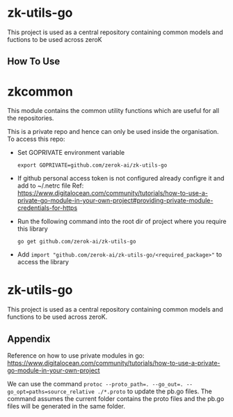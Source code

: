 
# zk-utils-go

This project is used as a central repository containing common models and fuctions to be used across zeroK


## How To Use


# zkcommon

This module contains the common utility functions which are useful for all the repositories.

This is a private repo and hence can only be used inside the organisation. To access this repo:

- Set GOPRIVATE environment variable

    ```
    export GOPRIVATE=github.com/zerok-ai/zk-utils-go
    ```


- If github personal access token is not configured already configre it and add to ~/.netrc file
  Ref: https://www.digitalocean.com/community/tutorials/how-to-use-a-private-go-module-in-your-own-project#providing-private-module-credentials-for-https

- Run the following command into the root dir of project where you require this library

    ```
    go get github.com/zerok-ai/zk-utils-go
    ``` 

- Add ```import "github.com/zerok-ai/zk-utils-go/<required_package>"``` to access the library


# zk-utils-go

This project is used as a central repository containing common models and functions to be used across zeroK.


## Appendix

Reference on how to use private modules in go: https://www.digitalocean.com/community/tutorials/how-to-use-a-private-go-module-in-your-own-project

We can use the command ```protoc --proto_path=. --go_out=. --go_opt=paths=source_relative ./*.proto``` to update the pb.go files. 
The command assumes the current folder contains the proto files and the pb.go files will be generated in the same folder. 